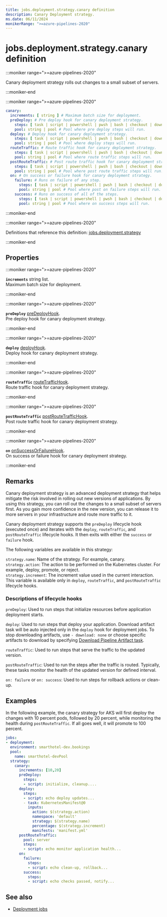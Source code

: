 ```yaml
---
title: jobs.deployment.strategy.canary definition
description: Canary Deployment strategy.
ms.date: 06/11/2024
monikerRange: ">=azure-pipelines-2020"
---
```


# jobs.deployment.strategy.canary definition

<!-- :::description::: -->
:::moniker range=">=azure-pipelines-2020"

<!-- :::editable-content name="description"::: -->
Canary deployment strategy rolls out changes to a small subset of servers.
<!-- :::editable-content-end::: -->

:::moniker-end
<!-- :::description-end::: -->

<!-- :::syntax::: -->
:::moniker range=">=azure-pipelines-2020"

```yaml
canary:
  increments: [ string ] # Maximum batch size for deployment.
  preDeploy: # Pre deploy hook for canary deployment strategy.
    steps: [ task | script | powershell | pwsh | bash | checkout | download | downloadBuild | getPackage | publish | template | reviewApp ] # A list of steps to run.
    pool: string | pool # Pool where pre deploy steps will run.
  deploy: # Deploy hook for canary deployment strategy.
    steps: [ task | script | powershell | pwsh | bash | checkout | download | downloadBuild | getPackage | publish | template | reviewApp ] # A list of steps to run.
    pool: string | pool # Pool where deploy steps will run.
  routeTraffic: # Route traffic hook for canary deployment strategy.
    steps: [ task | script | powershell | pwsh | bash | checkout | download | downloadBuild | getPackage | publish | template | reviewApp ] # A list of steps to run.
    pool: string | pool # Pool where route traffic steps will run.
  postRouteTraffic: # Post route traffic hook for canary deployment strategy.
    steps: [ task | script | powershell | pwsh | bash | checkout | download | downloadBuild | getPackage | publish | template | reviewApp ] # A list of steps to run.
    pool: string | pool # Pool where post route traffic steps will run.
  on: # On success or failure hook for canary deployment strategy.
    failure: # Runs on failure of any step.
      steps: [ task | script | powershell | pwsh | bash | checkout | download | downloadBuild | getPackage | publish | template | reviewApp ] # A list of steps to run.
      pool: string | pool # Pool where post on failure steps will run.
    success: # Runs on success of all of the steps.
      steps: [ task | script | powershell | pwsh | bash | checkout | download | downloadBuild | getPackage | publish | template | reviewApp ] # A list of steps to run.
      pool: string | pool # Pool where on success steps will run.
```

:::moniker-end
<!-- :::syntax-end::: -->

<!-- :::parents::: -->
:::moniker range=">=azure-pipelines-2020"

Definitions that reference this definition: [jobs.deployment.strategy](jobs-deployment-strategy.md)

:::moniker-end
<!-- :::parents-end::: -->

## Properties

<!-- :::properties::: -->
<!-- :::item name="increments"::: -->
:::moniker range=">=azure-pipelines-2020"

**`increments`** string list.<br><!-- :::editable-content name="propDescription"::: -->
Maximum batch size for deployment.
<!-- :::editable-content-end::: -->

:::moniker-end
<!-- :::item-end::: -->
<!-- :::item name="preDeploy"::: -->
:::moniker range=">=azure-pipelines-2020"

**`preDeploy`** [preDeployHook](pre-deploy-hook.md).<br><!-- :::editable-content name="propDescription"::: -->
Pre deploy hook for canary deployment strategy.
<!-- :::editable-content-end::: -->

:::moniker-end
<!-- :::item-end::: -->
<!-- :::item name="deploy"::: -->
:::moniker range=">=azure-pipelines-2020"

**`deploy`** [deployHook](deploy-hook.md).<br><!-- :::editable-content name="propDescription"::: -->
Deploy hook for canary deployment strategy.
<!-- :::editable-content-end::: -->

:::moniker-end
<!-- :::item-end::: -->
<!-- :::item name="routeTraffic"::: -->
:::moniker range=">=azure-pipelines-2020"

**`routeTraffic`** [routeTrafficHook](route-traffic-hook.md).<br><!-- :::editable-content name="propDescription"::: -->
Route traffic hook for canary deployment strategy.
<!-- :::editable-content-end::: -->

:::moniker-end
<!-- :::item-end::: -->
<!-- :::item name="postRouteTraffic"::: -->
:::moniker range=">=azure-pipelines-2020"

**`postRouteTraffic`** [postRouteTrafficHook](post-route-traffic-hook.md).<br><!-- :::editable-content name="propDescription"::: -->
Post route traffic hook for canary deployment strategy.
<!-- :::editable-content-end::: -->

:::moniker-end
<!-- :::item-end::: -->
<!-- :::item name="on"::: -->
:::moniker range=">=azure-pipelines-2020"

**`on`** [onSuccessOrFailureHook](on-success-or-failure-hook.md).<br><!-- :::editable-content name="propDescription"::: -->
On success or failure hook for canary deployment strategy.
<!-- :::editable-content-end::: -->

:::moniker-end
<!-- :::item-end::: -->
<!-- :::properties-end::: -->

<!-- :::remarks::: -->
<!-- :::editable-content name="remarks"::: -->
## Remarks

Canary deployment strategy is an advanced deployment strategy that helps mitigate the risk involved in rolling out new versions of applications. By using this strategy, you can roll out the changes to a small subset of servers first. As you gain more confidence in the new version, you can release it to more servers in your infrastructure and route more traffic to it.

Canary deployment strategy supports the `preDeploy` lifecycle hook (executed once) and iterates with the `deploy`, `routeTraffic`, and `postRouteTraffic` lifecycle hooks. It then exits with either the `success` or `failure` hook.
 
The following variables are available in this strategy:

`strategy.name`: Name of the strategy. For example, canary.
<br>`strategy.action`: The action to be performed on the Kubernetes cluster. For example, deploy, promote, or reject.
<br>`strategy.increment`: The increment value used in the current interaction. This variable is available only in `deploy`, `routeTraffic`, and `postRouteTraffic` lifecycle hooks.

### Descriptions of lifecycle hooks

`preDeploy`: Used to run steps that initialize resources before application deployment starts. 

`deploy`: Used to run steps that deploy your application. Download artifact task will be auto injected only in the `deploy` hook for deployment jobs. To stop downloading artifacts, use `- download: none` or choose specific artifacts to download by specifying [Download Pipeline Artifact task](steps-download.md).

`routeTraffic`: Used to run steps that serve the traffic to the updated version. 

`postRouteTraffic`: Used to run the steps after the traffic is routed. Typically, these tasks monitor the health of the updated version for defined interval. 

`on: failure` or `on: success`: Used to run steps for rollback actions or clean-up.
<!-- :::editable-content-end::: -->
<!-- :::remarks-end::: -->

<!-- :::examples::: -->
<!-- :::editable-content name="examples"::: -->
## Examples

In the following example, the canary strategy for AKS will first deploy the changes with 10 percent pods, followed by 20 percent, while monitoring the health during `postRouteTraffic`. If all goes well, it will promote to 100 percent.  

```YAML
jobs: 
- deployment: 
  environment: smarthotel-dev.bookings
  pool: 
    name: smarthotel-devPool
  strategy:                  
    canary:      
      increments: [10,20]  
      preDeploy:                                     
        steps:           
        - script: initialize, cleanup....   
      deploy:             
        steps: 
        - script: echo deploy updates... 
        - task: KubernetesManifest@0 
          inputs: 
            action: $(strategy.action)       
            namespace: 'default' 
            strategy: $(strategy.name) 
            percentage: $(strategy.increment) 
            manifests: 'manifest.yml' 
      postRouteTraffic: 
        pool: server 
        steps:           
        - script: echo monitor application health...   
      on: 
        failure: 
          steps: 
          - script: echo clean-up, rollback...   
        success: 
          steps: 
          - script: echo checks passed, notify... 
```
<!-- :::editable-content-end::: -->
<!-- :::examples-end::: -->

<!-- :::see-also::: -->
<!-- :::editable-content name="seeAlso"::: -->
## See also

* [Deployment jobs](/azure/devops/pipelines/process/deployment-jobs)
<!-- :::editable-content-end::: -->
<!-- :::see-also-end::: -->